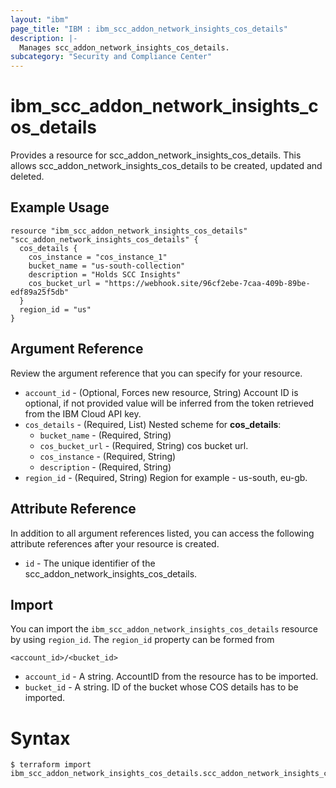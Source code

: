 ```yaml
---
layout: "ibm"
page_title: "IBM : ibm_scc_addon_network_insights_cos_details"
description: |-
  Manages scc_addon_network_insights_cos_details.
subcategory: "Security and Compliance Center"
---
```


# ibm_scc_addon_network_insights_cos_details

Provides a resource for scc_addon_network_insights_cos_details. This allows scc_addon_network_insights_cos_details to be created, updated and deleted.

## Example Usage

```hcl
resource "ibm_scc_addon_network_insights_cos_details" "scc_addon_network_insights_cos_details" {
  cos_details {
    cos_instance = "cos_instance_1"
    bucket_name = "us-south-collection"
    description = "Holds SCC Insights"
    cos_bucket_url = "https://webhook.site/96cf2ebe-7caa-409b-89be-edf89a25f5db"
  }
  region_id = "us"
}
```

## Argument Reference

Review the argument reference that you can specify for your resource.

* `account_id` - (Optional, Forces new resource, String) Account ID is optional, if not provided value will be inferred from the token retrieved from the IBM Cloud API key.
* `cos_details` - (Required, List) 
Nested scheme for **cos_details**:
	* `bucket_name` - (Required, String)
	* `cos_bucket_url` - (Required, String) cos bucket url.
	* `cos_instance` - (Required, String)
	* `description` - (Required, String)
* `region_id` - (Required, String) Region for example - us-south, eu-gb.

## Attribute Reference

In addition to all argument references listed, you can access the following attribute references after your resource is created.

* `id` - The unique identifier of the scc_addon_network_insights_cos_details.

## Import

You can import the `ibm_scc_addon_network_insights_cos_details` resource by using `region_id`.
The `region_id` property can be formed from 

```
<account_id>/<bucket_id>
```
* `account_id` - A string. AccountID from the resource has to be imported.
* `bucket_id` - A string. ID of the bucket whose COS details has to be imported.

# Syntax
```
$ terraform import ibm_scc_addon_network_insights_cos_details.scc_addon_network_insights_cos_details 
```
